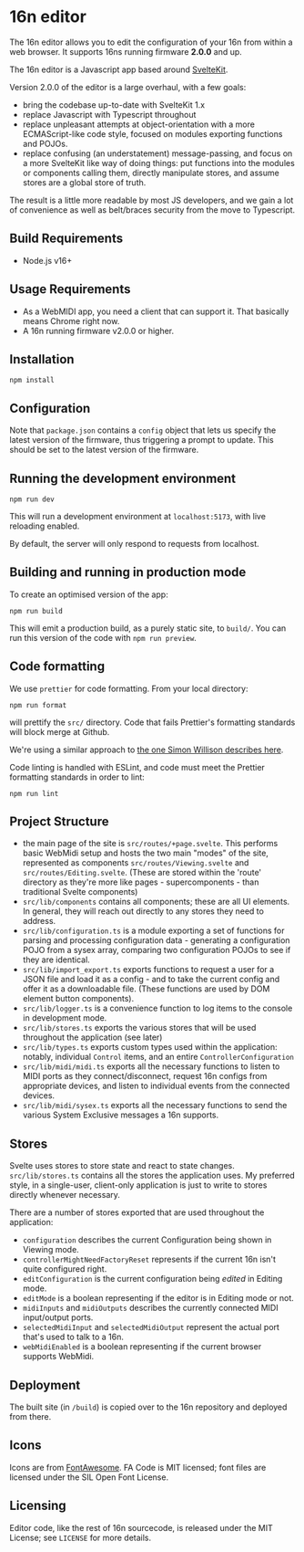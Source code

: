 # 16n editor

The 16n editor allows you to edit the configuration of your 16n from within a web browser. It supports 16ns running firmware **2.0.0** and up.

The 16n editor is a Javascript app based around [SvelteKit](sk).

Version 2.0.0 of the editor is a large overhaul, with a few goals:

- bring the codebase up-to-date with SvelteKit 1.x
- replace Javascript with Typescript throughout
- replace unpleasant attempts at object-orientation with a more ECMAScript-like code style, focused on modules exporting functions and POJOs.
- replace confusing (an understatement) message-passing, and focus on a more SvelteKit like way of doing things: put functions into the modules or components calling them, directly manipulate stores, and assume stores are a global store of truth.

The result is a little more readable by most JS developers, and we gain a lot of convenience as well as belt/braces security from the move to Typescript.

## Build Requirements

- Node.js v16+

## Usage Requirements

- As a WebMIDI app, you need a client that can support it. That basically means Chrome right now.
- A 16n running firmware v2.0.0 or higher.

## Installation

    npm install

## Configuration

Note that `package.json` contains a `config` object that lets us specify the latest version of the firmware, thus triggering a prompt to update. This should be set to the latest version of the firmware.

## Running the development environment

    npm run dev

This will run a development environment at `localhost:5173`, with live reloading enabled.

By default, the server will only respond to requests from localhost.

## Building and running in production mode

To create an optimised version of the app:

    npm run build

This will emit a production build, as a purely static site, to `build/`. You can run this version of the code with `npm run preview`.

## Code formatting

We use `prettier` for code formatting. From your local directory:

    npm run format

will prettify the `src/` directory. Code that fails Prettier's formatting standards will block merge at Github.

We're using a similar approach to [the one Simon Willison describes here](https://til.simonwillison.net/github-actions/prettier-github-actions).

Code linting is handled with ESLint, and code must meet the Prettier formatting standards in order to lint:

    npm run lint

## Project Structure

- the main page of the site is `src/routes/+page.svelte`. This performs basic WebMidi setup and hosts the two main "modes" of the site, represented as components `src/routes/Viewing.svelte` and `src/routes/Editing.svelte`. (These are stored within the 'route' directory as they're more like pages - supercomponents - than traditional Svelte components)
- `src/lib/components` contains all components; these are all UI elements. In general, they will reach out directly to any stores they need to address.
- `src/lib/configuration.ts` is a module exporting a set of functions for parsing and processing configuration data - generating a configuration POJO from a sysex array, comparing two configuration POJOs to see if they are identical.
- `src/lib/import_export.ts` exports functions to request a user for a JSON file and load it as a config - and to take the current config and offer it as a downloadable file. (These functions are used by DOM element button components).
- `src/lib/logger.ts` is a convenience function to log items to the console in development mode.
- `src/lib/stores.ts` exports the various stores that will be used throughout the application (see later)
- `src/lib/types.ts` exports custom types used within the application: notably, individual `Control` items, and an entire `ControllerConfiguration`
- `src/lib/midi/midi.ts` exports all the necessary functions to listen to MIDI ports as they connect/disconnect, request 16n configs from appropriate devices, and listen to individual events from the connected devices.
- `src/lib/midi/sysex.ts` exports all the necessary functions to send the various System Exclusive messages a 16n supports.

## Stores

Svelte uses stores to store state and react to state changes. `src/lib/stores.ts` contains all the stores the application uses. My preferred style, in a single-user, client-only application is just to write to stores directly whenever necessary.

There are a number of stores exported that are used throughout the application:

- `configuration` describes the current Configuration being shown in Viewing mode.
- `controllerMightNeedFactoryReset` represents if the current 16n isn't quite configured right.
- `editConfiguration` is the current configuration being _edited_ in Editing mode.
- `editMode` is a boolean representing if the editor is in Editing mode or not.
- `midiInputs` and `midiOutputs` describes the currently connected MIDI input/output ports.
- `selectedMidiInput` and `selectedMidiOutput` represent the actual port that's used to talk to a 16n.
- `webMidiEnabled` is a boolean representing if the current browser supports WebMidi.

## Deployment

The built site (in `/build`) is copied over to the 16n repository and deployed from there.

## Icons

Icons are from [FontAwesome](https://fontawesome.com/license/free). FA Code is MIT licensed; font files are licensed under the SIL Open Font License.

## Licensing

Editor code, like the rest of 16n sourcecode, is released under the MIT License; see `LICENSE` for more details.

[sk]: https://kit.svelte.dev
